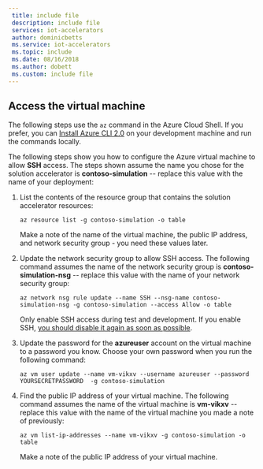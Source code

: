 ```yaml
---
 title: include file
 description: include file
 services: iot-accelerators
 author: dominicbetts
 ms.service: iot-accelerators
 ms.topic: include
 ms.date: 08/16/2018
 ms.author: dobett
 ms.custom: include file
---
```


## Access the virtual machine

The following steps use the `az` command in the Azure Cloud Shell. If you prefer, you can [Install Azure CLI 2.0](https://docs.microsoft.com/cli/azure/install-azure-cli) on your development machine and run the commands locally.

The following steps show you how to configure the Azure virtual machine to allow **SSH** access. The steps shown assume the name you chose for the solution accelerator is **contoso-simulation** -- replace this value with the name of your deployment:

1. List the contents of the resource group that contains the solution accelerator resources:

    ```azurecli-interactive
    az resource list -g contoso-simulation -o table
    ```

    Make a note of the name of the virtual machine, the public IP address, and network security group - you need these values later.

1. Update the network security group to allow SSH access. The following command assumes the name of the network security group is **contoso-simulation-nsg** -- replace this value with the name of your network security group:

    ```azurecli-interactive
    az network nsg rule update --name SSH --nsg-name contoso-simulation-nsg -g contoso-simulation --access Allow -o table
    ```

    Only enable SSH access during test and development. If you enable SSH, [you should disable it again as soon as possible](https://docs.microsoft.com/azure/security/azure-security-network-security-best-practices#disable-rdpssh-access-to-azure-virtual-machines).

1. Update the password for the **azureuser** account on the virtual machine to a password you know. Choose your own password when you run the following command:

    ```azurecli-interactive
    az vm user update --name vm-vikxv --username azureuser --password YOURSECRETPASSWORD  -g contoso-simulation
    ```

1. Find the public IP address of your virtual machine. The following command assumes the name of the virtual machine is **vm-vikxv** -- replace this value with the name of the virtual machine you made a note of previously:

    ```azurecli-interactive
    az vm list-ip-addresses --name vm-vikxv -g contoso-simulation -o table
    ```

    Make a note of the public IP address of your virtual machine.
